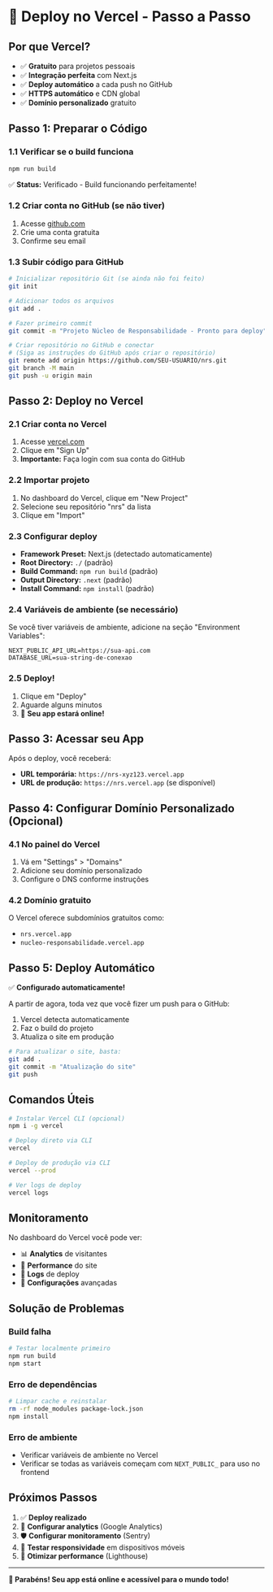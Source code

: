 # 🚀 Deploy no Vercel - Passo a Passo

## Por que Vercel?
- ✅ **Gratuito** para projetos pessoais
- ✅ **Integração perfeita** com Next.js
- ✅ **Deploy automático** a cada push no GitHub
- ✅ **HTTPS automático** e CDN global
- ✅ **Domínio personalizado** gratuito

## Passo 1: Preparar o Código

### 1.1 Verificar se o build funciona
```bash
npm run build
```
✅ **Status:** Verificado - Build funcionando perfeitamente!

### 1.2 Criar conta no GitHub (se não tiver)
1. Acesse [github.com](https://github.com)
2. Crie uma conta gratuita
3. Confirme seu email

### 1.3 Subir código para GitHub
```bash
# Inicializar repositório Git (se ainda não foi feito)
git init

# Adicionar todos os arquivos
git add .

# Fazer primeiro commit
git commit -m "Projeto Núcleo de Responsabilidade - Pronto para deploy"

# Criar repositório no GitHub e conectar
# (Siga as instruções do GitHub após criar o repositório)
git remote add origin https://github.com/SEU-USUARIO/nrs.git
git branch -M main
git push -u origin main
```

## Passo 2: Deploy no Vercel

### 2.1 Criar conta no Vercel
1. Acesse [vercel.com](https://vercel.com)
2. Clique em "Sign Up"
3. **Importante:** Faça login com sua conta do GitHub

### 2.2 Importar projeto
1. No dashboard do Vercel, clique em "New Project"
2. Selecione seu repositório "nrs" da lista
3. Clique em "Import"

### 2.3 Configurar deploy
- **Framework Preset:** Next.js (detectado automaticamente)
- **Root Directory:** `./` (padrão)
- **Build Command:** `npm run build` (padrão)
- **Output Directory:** `.next` (padrão)
- **Install Command:** `npm install` (padrão)

### 2.4 Variáveis de ambiente (se necessário)
Se você tiver variáveis de ambiente, adicione na seção "Environment Variables":
```
NEXT_PUBLIC_API_URL=https://sua-api.com
DATABASE_URL=sua-string-de-conexao
```

### 2.5 Deploy!
1. Clique em "Deploy"
2. Aguarde alguns minutos
3. 🎉 **Seu app estará online!**

## Passo 3: Acessar seu App

Após o deploy, você receberá:
- **URL temporária:** `https://nrs-xyz123.vercel.app`
- **URL de produção:** `https://nrs.vercel.app` (se disponível)

## Passo 4: Configurar Domínio Personalizado (Opcional)

### 4.1 No painel do Vercel
1. Vá em "Settings" > "Domains"
2. Adicione seu domínio personalizado
3. Configure o DNS conforme instruções

### 4.2 Domínio gratuito
O Vercel oferece subdomínios gratuitos como:
- `nrs.vercel.app`
- `nucleo-responsabilidade.vercel.app`

## Passo 5: Deploy Automático

✅ **Configurado automaticamente!**

A partir de agora, toda vez que você fizer um push para o GitHub:
1. Vercel detecta automaticamente
2. Faz o build do projeto
3. Atualiza o site em produção

```bash
# Para atualizar o site, basta:
git add .
git commit -m "Atualização do site"
git push
```

## Comandos Úteis

```bash
# Instalar Vercel CLI (opcional)
npm i -g vercel

# Deploy direto via CLI
vercel

# Deploy de produção via CLI
vercel --prod

# Ver logs de deploy
vercel logs
```

## Monitoramento

No dashboard do Vercel você pode ver:
- 📊 **Analytics** de visitantes
- 🚀 **Performance** do site
- 📝 **Logs** de deploy
- 🔧 **Configurações** avançadas

## Solução de Problemas

### Build falha
```bash
# Testar localmente primeiro
npm run build
npm start
```

### Erro de dependências
```bash
# Limpar cache e reinstalar
rm -rf node_modules package-lock.json
npm install
```

### Erro de ambiente
- Verificar variáveis de ambiente no Vercel
- Verificar se todas as variáveis começam com `NEXT_PUBLIC_` para uso no frontend

## Próximos Passos

1. ✅ **Deploy realizado**
2. 🔧 **Configurar analytics** (Google Analytics)
3. 🛡️ **Configurar monitoramento** (Sentry)
4. 📱 **Testar responsividade** em dispositivos móveis
5. 🚀 **Otimizar performance** (Lighthouse)

---

**🎉 Parabéns! Seu app está online e acessível para o mundo todo!**